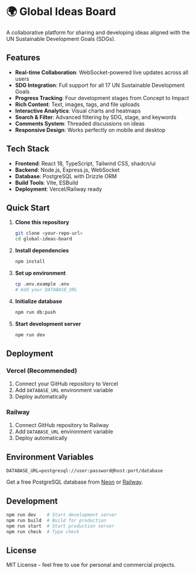 # 🌍 Global Ideas Board

A collaborative platform for sharing and developing ideas aligned with the UN Sustainable Development Goals (SDGs).

## Features

- **Real-time Collaboration**: WebSocket-powered live updates across all users
- **SDG Integration**: Full support for all 17 UN Sustainable Development Goals
- **Progress Tracking**: Four development stages from Concept to Impact
- **Rich Content**: Text, images, tags, and file uploads
- **Interactive Analytics**: Visual charts and heatmaps
- **Search & Filter**: Advanced filtering by SDG, stage, and keywords
- **Comments System**: Threaded discussions on ideas
- **Responsive Design**: Works perfectly on mobile and desktop

## Tech Stack

- **Frontend**: React 18, TypeScript, Tailwind CSS, shadcn/ui
- **Backend**: Node.js, Express.js, WebSocket
- **Database**: PostgreSQL with Drizzle ORM
- **Build Tools**: Vite, ESBuild
- **Deployment**: Vercel/Railway ready

## Quick Start

1. **Clone this repository**
   ```bash
   git clone <your-repo-url>
   cd global-ideas-board
   ```

2. **Install dependencies**
   ```bash
   npm install
   ```

3. **Set up environment**
   ```bash
   cp .env.example .env
   # Add your DATABASE_URL
   ```

4. **Initialize database**
   ```bash
   npm run db:push
   ```

5. **Start development server**
   ```bash
   npm run dev
   ```

## Deployment

### Vercel (Recommended)
1. Connect your GitHub repository to Vercel
2. Add `DATABASE_URL` environment variable
3. Deploy automatically

### Railway
1. Connect GitHub repository to Railway
2. Add `DATABASE_URL` environment variable
3. Deploy automatically

## Environment Variables

```
DATABASE_URL=postgresql://user:password@host:port/database
```

Get a free PostgreSQL database from [Neon](https://neon.tech) or [Railway](https://railway.app).

## Development

```bash
npm run dev    # Start development server
npm run build  # Build for production
npm run start  # Start production server
npm run check  # Type check
```

## License

MIT License - feel free to use for personal and commercial projects.